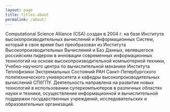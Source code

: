 ```yaml
---
layout: page
title: titles.about
permalink: /about/
---
```


Computational Science Alliance (CSA) создан в 2004 г. на базе Института высокопроизводительных вычислений и Информационных Систем, который в свое время был преобразован из Института Высокопроизводительных Вычислений и Баз Данных, являвшегося российским лидером в инновации современных информационных технологий на основе высокопроизводительной компьютерной техники, Учебно-научного центра по вычислительной механике Института Теплофизики Экстремальных Состояний РАН Санкт-Петербургского политехнического университета и кафедры высокопроизводительных вычислений СПбГПУ. Деятельность направлена на развитие новых технологий в использовании суперкомпьютеров в различных областях науки и техники, осуществление информационной и вычислительной поддержки государственных учреждений, исследовательских и образовательных организаций.
